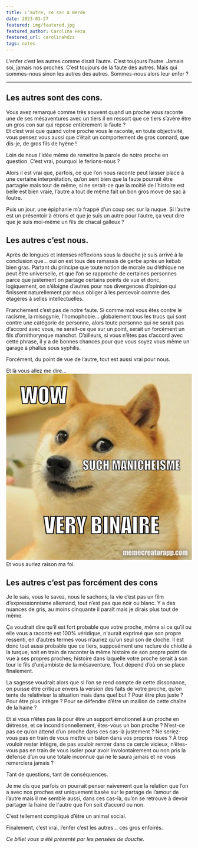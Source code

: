 ```yaml
---
title: L’autre, ce sac à merde
date: 2023-03-27
featured: img/featured.jpg
featured_author: Carolina Heza
featured_url: carolinahdzz
tags: notes
---
```


L’enfer c’est les autres comme disait l’autre. C’est toujours l’autre. Jamais soi, jamais nos proches. C’est toujours de la faute des autres. Mais qui sommes-nous sinon les autres des autres. Sommes-nous alors leur enfer ?

---

## Les autres sont des cons.

Vous avez remarqué comme très souvent quand un proche vous raconte une de ses mésaventures avec un tiers il en ressort que ce tiers s’avère être un gros con sur qui repose entièrement la faute ?  
Et c’est vrai que quand votre proche vous le raconte, en toute objectivité, vous pensez vous aussi que c’était un comportement de gros connard, que dis-je, de gros fils de hyène !

Loin de nous l’idée même de remettre la parole de notre proche en question. C’est vrai, pourquoi le ferions-nous ?

Alors il est vrai que, parfois, ce que l’on nous raconte peut laisser place à une certaine interprétation, qu’on sent bien que la faute pourrait être partagée mais tout de même, si ne serait-ce que la moitié de l’histoire est belle est bien vraie, l’autre a tout de même fait un bon gros move de sac à foutre.

Puis un jour, une épiphanie m’a frappé d’un coup sec sur la nuque. Si l’autre est un présentoir à étrons et que je suis un autre pour l’autre, ça veut dire que je suis moi-même un fils de chacal galleux ?

## Les autres c’est nous.

Après de longues et intenses réflexions sous la douche je suis arrivé à la conclusion que… oui on est tous des ramassis de gerbe après un kebab bien gras. Partant du principe que toute notion de morale ou d’éthique ne peut être universelle, et que l’on se rapproche de certaines personnes parce que justement on partage certains points de vue et donc, logiquement, on s’éloigne d’autres pour nos divergences d’opinion qui finissent naturellement par nous obliger à les percevoir comme des étagères à selles intellectuelles.

Franchement c’est pas de notre faute. Si comme moi vous êtes contre le racisme, la misogynie, l’homophobie… globalement tous les trucs qui sont contre une catégorie de personne, alors toute personne qui ne serait pas d’accord avec vous, ne serait-ce que sur un point, serait un forcément un fils d’ornithorynque manchot. D’ailleurs, si vous n’êtes pas d’accord avec cette phrase, il y a de bonnes chances pour que vous soyez vous même un garage à phallus sous syphilis.

Forcément, du point de vue de l’autre, tout est aussi vrai pour nous.

Et là vous allez me dire…
![Waouh, tellement de manichéisme, très binaire](img/IMG_2865.jpg)
Et vous auriez raison ma foi.

## Les autres c’est pas forcément des cons

Je le sais, vous le savez, nous le sachons, la vie c’est pas un film d’expressionnisme allemand, tout n’est pas que noir ou blanc. Y a des nuances de gris, au moins cinquante il paraît mais je dirais plus tout de même.

Ça voudrait dire qu’il est fort probable que votre proche, même si ce qu’il ou elle vous a raconté est 100% véridique, n'aurait exprimé que son propre ressenti, en d’autres termes vous n’auriez qu’un seul son de cloche.
Il est donc tout aussi probable que ce tiers, supposément une raclure de chiotte à la turque, soit en train de raconter la même histoire de son propre point de vue à ses propres proches; histoire dans laquelle votre proche serait à son tour le fils d’unijambiste de la mésaventure.
Tout dépend d’où on se place finalement.

La sagesse voudrait alors que si l’on se rend compte de cette dissonance, on puisse être critique envers la version des faits de votre proche, qu’on tente de relativiser la situation mais dans quel but ? Pour être plus juste ? Pour être plus intègre ? Pour se défendre d’être un maillon de cette chaîne de la haine ?

Et si vous n’êtes pas là pour être un support émotionnel à un proche en détresse, et ce inconditionnellement, êtes-vous un bon proche ? N’est-ce pas ce qu’on attend d’un proche dans ces cas-là justement ? Ne seriez-vous pas en train de vous mettre un bâton dans vos propres roues ? À trop vouloir rester intègre, de pas vouloir rentrer dans ce cercle vicieux, n’êtes-vous pas en train de vous isoler pour avoir involontairement ou non pris la défense d’un ou une totale inconnue qui ne le saura jamais et ne vous remerciera jamais ?

Tant de questions, tant de conséquences.

Je me dis que parfois on pourrait penser naïvement que la relation que l’on a avec nos proches est uniquement basée sur le partage de l’amour de l’autre mais il me semble aussi, dans ces cas-là, qu’on se retrouve à devoir partager la haine de l'autre que l’on soit d’accord ou non.

C’est tellement compliqué d’être un animal social.

Finalement, c’est vrai, l’enfer c’est les autres… ces gros enfoirés.

_Ce billet vous a été présenté par les pensées de douche._
